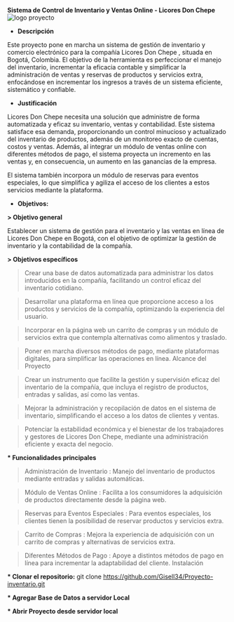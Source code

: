 __Sistema de Control de Inventario y Ventas Online - Licores Don Chepe__ ![logo proyecto](https://github.com/user-attachments/assets/f6de92cc-2898-4994-9153-17778a494d08)


* __Descripción__

Este proyecto pone en marcha un sistema de gestión de inventario y comercio electrónico para la compañía Licores Don Chepe , situada en Bogotá, Colombia. El objetivo de la herramienta es perfeccionar el manejo del inventario, incrementar la eficacia contable y simplificar la administración de ventas y reservas de productos y servicios extra, enfocándose en incrementar los ingresos a través de un sistema eficiente, sistemático y confiable.

* __Justificación__

Licores Don Chepe necesita una solución que administre de forma automatizada y eficaz su inventario, ventas y contabilidad. Este sistema satisface esa demanda, proporcionando un control minucioso y actualizado del inventario de productos, además de un monitoreo exacto de cuentas, costos y ventas. Además, al integrar un módulo de ventas online con diferentes métodos de pago, el sistema proyecta un incremento en las ventas y, en consecuencia, un aumento en las ganancias de la empresa.

El sistema también incorpora un módulo de reservas para eventos especiales, lo que simplifica y agiliza el acceso de los clientes a estos servicios mediante la plataforma.

* __Objetivos:__

__>  Objetivo general__

Establecer un sistema de gestión para el inventario y las ventas en línea de Licores Don Chepe en Bogotá, con el objetivo de optimizar la gestión de inventario y la contabilidad de la compañía.


__> Objetivos específicos__

> Crear una base de datos automatizada para administrar los datos introducidos en la compañía, facilitando un control eficaz del inventario cotidiano.

> Desarrollar una plataforma en línea que proporcione acceso a los productos y servicios de la compañía, optimizando la experiencia del usuario.

> Incorporar en la página web un carrito de compras y un módulo de servicios extra que contempla alternativas como alimentos y traslado.

> Poner en marcha diversos métodos de pago, mediante plataformas digitales, para simplificar las operaciones en línea.
Alcance del Proyecto

> Crear un instrumento que facilite la gestión y supervisión eficaz del inventario de la compañía, que incluya el registro de productos, entradas y salidas, así como las ventas.

> Mejorar la administración y recopilación de datos en el sistema de inventario, simplificando el acceso a los datos de clientes y ventas.

> Potenciar la estabilidad económica y el bienestar de los trabajadores y gestores de Licores Don Chepe, mediante una administración eficiente y exacta del negocio.



__* Funcionalidades principales__

> Administración de Inventario : Manejo del inventario de productos mediante entradas y salidas automáticas.

> Módulo de Ventas Online : Facilita a los consumidores la adquisición de productos directamente desde la página web.

> Reservas para Eventos Especiales : Para eventos especiales, los clientes tienen la posibilidad de reservar productos y servicios extra.

> Carrito de Compras : Mejora la experiencia de adquisición con un carrito de compras y alternativas de servicios extra.

> Diferentes Métodos de Pago : Apoye a distintos métodos de pago en línea para incrementar la adaptabilidad del cliente.
Instalación


__* Clonar el repositorio:__
git clone https://github.com/Gisell34/Proyecto-inventario.git

__* Agregar Base de Datos a servidor Local__

__* Abrir Proyecto desde servidor local__

